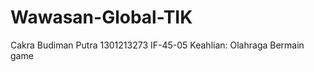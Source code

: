 # Wawasan-Global-TIK
Cakra Budiman Putra
1301213273
IF-45-05
Keahlian:
  Olahraga
  Bermain game
  
